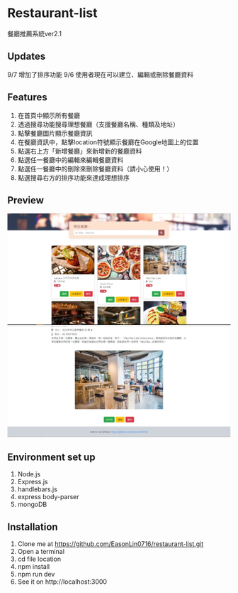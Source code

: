 # Restaurant-list
餐廳推薦系統ver2.1
## Updates
9/7 增加了排序功能
9/6 使用者現在可以建立、編輯或刪除餐廳資料
## Features
1. 在首頁中顯示所有餐廳
2. 透過搜尋功能搜尋理想餐廳（支援餐廳名稱、種類及地址）
3. 點擊餐廳圖片顯示餐廳資訊
4. 在餐廳資訊中，點擊location符號顯示餐廳在Google地圖上的位置
5. 點選右上方「新增餐廳」來新增新的餐廳資料
6. 點選任一餐廳中的編輯來編輯餐廳資料
7. 點選任一餐廳中的刪除來刪除餐廳資料（請小心使用！）
8. 點選搜尋右方的排序功能來達成理想排序
## Preview
![Cover](https://github.com/EasonLin0716/restaurant-list/blob/master/preview/restaurant2.0_cover.JPG)
![Info](https://github.com/EasonLin0716/restaurant-list/blob/master/preview/restaurant2.0_info.JPG)
## Environment set up
1. Node.js
2. Express.js
3. handlebars.js
4. express body-parser
5. mongoDB
## Installation
1. Clone me at https://github.com/EasonLin0716/restaurant-list.git
2. Open a terminal
3. cd file location
4. npm install
5. npm run dev
6. See it on http://localhost:3000
